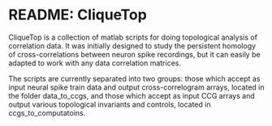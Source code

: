 README: CliqueTop
===

CliqueTop is a collection of matlab scripts for doing topological analysis of correlation data. It was initially designed to study the persistent homology of cross-correlations between neuron spike recordings, but it can easily be adapted to work with any data correlation matrices.

The scripts are currently separated into two groups: those which accept as input neural spike train data and output cross-correlogram arrays, located in the folder data_to_ccgs, and those which accept as input CCG arrays and output various topological invariants and controls, located in ccgs_to_computatoins.


